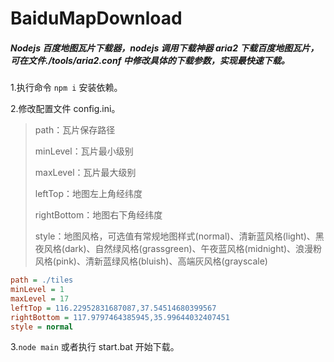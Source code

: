 # BaiduMapDownload

##### Nodejs 百度地图瓦片下载器，nodejs 调用下载神器 aria2 下载百度地图瓦片，可在文件./tools/aria2.conf 中修改具体的下载参数，实现最快速下载。

1.执行命令 `npm i` 安装依赖。

2.修改配置文件 config.ini。

> path：瓦片保存路径
>
> minLevel：瓦片最小级别
>
> maxLevel：瓦片最大级别
>
> leftTop：地图左上角经纬度
>
> rightBottom：地图右下角经纬度
>
> style：地图风格，可选值有常规地图样式(normal)、清新蓝风格(light)、黑夜风格(dark)、自然绿风格(grassgreen)、午夜蓝风格(midnight)、浪漫粉风格(pink)、清新蓝绿风格(bluish)、高端灰风格(grayscale)

```ini
path = ./tiles
minLevel = 1
maxLevel = 17
leftTop = 116.22952831687087,37.54514680399567
rightBottom = 117.9797464385945,35.99644032407451
style = normal
```

3.`node main` 或者执行 start.bat 开始下载。
